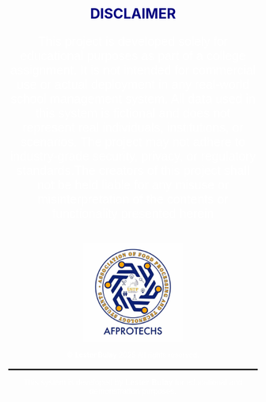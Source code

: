 ﻿<h1 align="center">
  <span style="color: navy; font-weight: bold;">DISCLAIMER</span>
</h1>

<p align="center" style="font-size: 25px; font-family: sans-serif; color: #fff;">
This project is developed solely for educational purposes as part of a college assignment. It is not intended for commercial use or actual deployment in any real-world school management system. All data used in this system is fictional and does not represent real individuals, institutions, or scenarios. The project may not adhere to industry-grade security, privacy, or regulatory standards.The creators of this project shall not be held liable for any misuse or misinterpretation of the contents or functionality presented herein
</p>

<!--Logo-->
<div align="center">
  <img class="Head Logo" src="img/logo.jpg" alt="Logo" style="max-width: 200px; margin-top: 20px;">
</div>

<!-- Footer-->
<p align="center" style="font-size: 14px; color: #fff; font-family:, sans-serif;">
  &copy; <strong>Lester Bulay</strong> 2025 All rights reserved.
</p>

<hr style="border: 0; border-top: 2px solid; margin-top: 20px;">
<p align="center" style="font-size: 16px; color: #fff; font-family: sans-serif;">
  This system is developed by <strong>Lester Bulay</strong> for educational and demonstration purposes.
</p>
